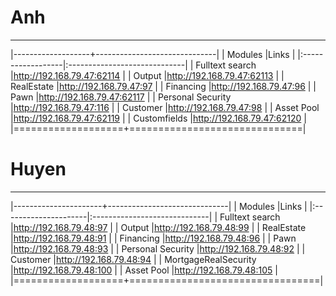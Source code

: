 # Anh
------

|-------------------+------------------------------|
| Modules           |Links                         |
|:------------------|:-----------------------------|
| Fulltext search   |<http://192.168.79.47:62114>  |
| Output            |<http://192.168.79.47:62113>  |
| RealEstate        |<http://192.168.79.47:97>     |
| Financing         |<http://192.168.79.47:96>     |
| Pawn              |<http://192.168.79.47:62117>  |
| Personal Security |<http://192.168.79.47:116>    |
| Customer          |<http://192.168.79.47:98>     |
| Asset Pool        |<http://192.168.79.47:62119>  |
| Customfields      |<http://192.168.79.47:62120>  |
|===================+==============================|

# Huyen
------

|----------------------+------------------------------|
| Modules              |Links                         |
|:---------------------|:-----------------------------|
| Fulltext search      |<http://192.168.79.48:97>     |
| Output               |<http://192.168.79.48:99>     |
| RealEstate           |<http://192.168.79.48:91>     |
| Financing            |<http://192.168.79.48:96>     |
| Pawn                 |<http://192.168.79.48:93>     |
| Personal Security    |<http://192.168.79.48:92>     |
| Customer             |<http://192.168.79.48:94>     |
| MortgageRealSecurity |<http://192.168.79.48:100>    |
| Asset Pool           |<http://192.168.79.48:105>    |
|===================+=================================|

